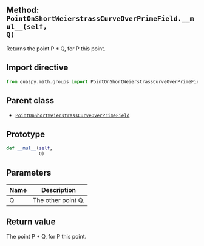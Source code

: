 ## Method: <code>PointOnShortWeierstrassCurveOverPrimeField.\_\_mul\_\_(self, Q)</code>
Returns the point P * Q, for P this point.

## Import directive
```python
from quaspy.math.groups import PointOnShortWeierstrassCurveOverPrimeField
```

## Parent class
- [<code>PointOnShortWeierstrassCurveOverPrimeField</code>](../PointOnShortWeierstrassCurveOverPrimeField.md)

## Prototype
```python
def __mul__(self,
            Q)
```

## Parameters
| <b>Name</b> | <b>Description</b> |
| ----------- | ------------------ |
| Q | The other point Q. |

## Return value
The point P * Q, for P this point.


